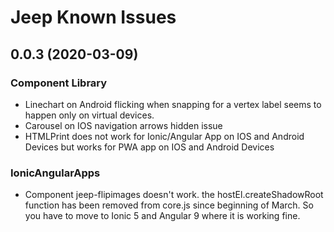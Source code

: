# Jeep Known Issues

## 0.0.3 (2020-03-09)

### Component Library

* Linechart on Android flicking when snapping for a vertex label seems to happen only on virtual devices.  
* Carousel on IOS navigation arrows hidden issue
* HTMLPrint does not work for Ionic/Angular App on IOS and Android Devices but works for PWA app on IOS and Android Devices

### IonicAngularApps

* Component jeep-flipimages doesn't work. the hostEl.createShadowRoot function has been removed from core.js since beginning of March. So you have to move to Ionic 5 and Angular 9 where it is working fine.